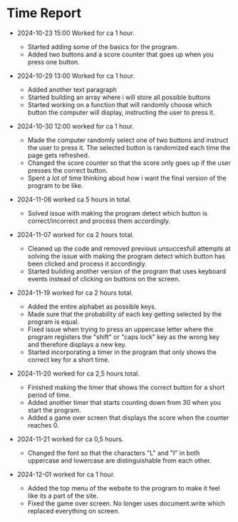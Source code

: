 # Time Report

- 2024-10-23 15:00 Worked for ca 1 hour.
  - Started adding some of the basics for the program.
  - Added two buttons and a score counter that goes up when you press one button.
 
- 2024-10-29 13:00 Worked for ca 1 hour.
  - Added another text paragraph
  - Started building an array where i will store all possible buttons
  - Started working on a function that will randomly choose which button the computer will display, instructing the user to press it.

- 2024-10-30 12:00 worked for ca 1 hour.
  - Made the computer randomly select one of two buttons and instruct the user to press it. The selected button is randomized each time the page gets refreshed.
  - Changed the score counter so that the score only goes up if the user presses the correct button.
  - Spent a lot of time thinking about how i want the final version of the program to be like.

- 2024-11-06 worked ca 5 hours in total.
  - Solved issue with making the program detect which button is correct/incorrect and process them accordingly.

- 2024-11-07 worked for ca 2 hours total.
  - Cleaned up the code and removed previous unsuccesfull attempts at solving the issue with making the program detect which button has been clicked and process it accordingly.
  - Started building another version of the program that uses keyboard events instead of clicking on buttons on the screen.

- 2024-11-19 worked for ca 2 hours total.
   - Added the entire alphabet as possible keys.
   - Made sure that the probability of each key getting selected by the program is equal.
   - Fixed issue when trying to press an uppercase letter where the program registers the "shift" or "caps lock" key as the wrong key and therefore displays a new key.
   - Started incorporating a timer in the program that only shows the correct key for a short time.
     
- 2024-11-20 worked for ca 2,5 hours total.
  - Finished making the timer that shows the correct button for a short period of time.
  - Added another timer that starts counting down from 30 when you start the program.
  - Added a game over screen that displays the score when the counter reaches 0.

- 2024-11-21 worked for ca 0,5 hours.
  - Changed the font so that the characters "L" and "I" in both uppercase and lowercase are distinguishable from each other.

- 2024-12-01 worked for ca 1 hour.
  - Added the top menu of the website to the program to make it feel like its a part of the site.
  - Fixed the game over screen. No longer uses document.write which replaced everything on screen.
